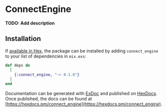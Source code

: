 # ConnectEngine

**TODO: Add description**

## Installation

If [available in Hex](https://hex.pm/docs/publish), the package can be installed
by adding `connect_engine` to your list of dependencies in `mix.exs`:

```elixir
def deps do
  [
    {:connect_engine, "~> 0.1.0"}
  ]
end
```

Documentation can be generated with [ExDoc](https://github.com/elixir-lang/ex_doc)
and published on [HexDocs](https://hexdocs.pm). Once published, the docs can
be found at [https://hexdocs.pm/connect_engine](https://hexdocs.pm/connect_engine).

